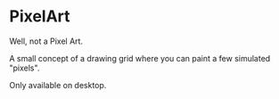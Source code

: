 # PixelArt

Well, not a Pixel Art.

A small concept of a drawing grid where you can paint a few simulated "pixels". 

Only available on desktop.
